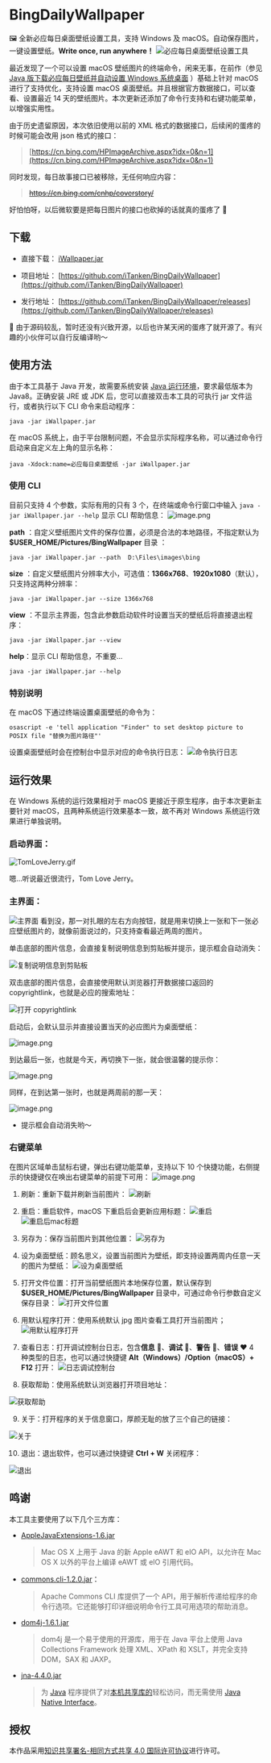 # BingDailyWallpaper

🖼 全新必应每日桌面壁纸设置工具，支持 Windows 及 macOS。自动保存图片，一键设置壁纸。**Write once, run anywhere！**
![必应每日桌面壁纸设置工具](https://user-images.githubusercontent.com/23544702/59973479-066dad80-95d3-11e9-8602-5f58efd27d4c.png)

最近发现了一个可以设置 macOS 壁纸图片的终端命令，闲来无事，在前作（参见 [Java 版下载必应每日壁纸并自动设置 Windows 系统桌面](https://zixizixi.cn/articles/2017/09/01/1504264675391.html) ）基础上针对 macOS 进行了支持优化，支持设置 macOS 桌面壁纸。并且根据官方数据接口，可以查看、设置最近 14 天的壁纸图片。本次更新还添加了命令行支持和右键功能菜单，以增强实用性。

由于历史遗留原因，本次依旧使用以前的 XML 格式的数据接口，后续闲的蛋疼的时候可能会改用 json 格式的接口：
> [https://cn.bing.com/HPImageArchive.aspx?idx=0&n=1](https://cn.bing.com/HPImageArchive.aspx?idx=0&n=1)

同时发现，每日故事接口已被移除，无任何响应内容：
> ~~https://cn.bing.com/cnhp/coverstory/~~

好怕怕呀，以后微软要是把每日图片的接口也砍掉的话就真的蛋疼了 🤣

## 下载
* 直接下载： [iWallpaper.jar](https://img.hacpai.com/file/2019/06/iWallpaper-4b7e0443.jar)

* 项目地址： [https://github.com/iTanken/BingDailyWallpaper](https://github.com/iTanken/BingDailyWallpaper)

* 发行地址： [https://github.com/iTanken/BingDailyWallpaper/releases](https://github.com/iTanken/BingDailyWallpaper/releases)

🤔 由于源码较乱，暂时还没有兴致开源，以后也许某天闲的蛋疼了就开源了。有兴趣的小伙伴可以自行反编译哟～

## 使用方法
由于本工具基于 Java 开发，故需要系统安装 [Java 运行环境](https://www.java.com/en/download/)，要求最低版本为 Java8。正确安装 JRE 或 JDK 后，您可以直接双击本工具的可执行 jar 文件运行，或者执行以下 CLI 命令来启动程序：
```
java -jar iWallpaper.jar
```
在 macOS 系统上，由于平台限制问题，不会显示实际程序名称，可以通过命令行启动来自定义左上角的显示名称：
```
java -Xdock:name=必应每日桌面壁纸 -jar iWallpaper.jar
```

### 使用 CLI
目前只支持 4 个参数，实际有用的只有 3 个，在终端或命令行窗口中输入 `java -jar iWallpaper.jar --help` 显示 CLI 帮助信息：
![image.png](https://img.hacpai.com/file/2019/06/image-de2bf8fe.png)

**path** ：自定义壁纸图片文件的保存位置，必须是合法的本地路径，不指定默认为 **$USER_HOME/Pictures/BingWallpaper** 目录 ：
```
java -jar iWallpaper.jar --path  D:\Files\images\bing
```

**size** ：自定义壁纸图片分辨率大小，可选值：**1366x768**、**1920x1080**（默认），只支持这两种分辨率：
```
java -jar iWallpaper.jar --size 1366x768
```

**view** ：不显示主界面，包含此参数启动软件时设置当天的壁纸后将直接退出程序：
```
java -jar iWallpaper.jar --view
```

**help**：显示 CLI 帮助信息，不重要...
```
java -jar iWallpaper.jar --help
```

### 特别说明
在 macOS 下通过终端设置桌面壁纸的命令为：
```
osascript -e 'tell application "Finder" to set desktop picture to POSIX file "替换为图片路径"'
```
设置桌面壁纸时会在控制台中显示对应的命令执行日志：
![命令执行日志](https://img.hacpai.com/file/2019/06/image-39afae7b.png)

## 运行效果
在 Windows 系统的运行效果相对于 macOS 更接近于原生程序，由于本次更新主要针对 macOS，且两种系统运行效果基本一致，故不再对 Windows 系统运行效果进行单独说明。

### 启动界面：
![TomLoveJerry.gif](https://img.hacpai.com/file/2019/06/TomLoveJerry-57225131.gif)

嗯...听说最近很流行，Tom Love Jerry。

### 主界面：
![主界面](https://img.hacpai.com/file/2019/06/image-f5e731ab.png)
看到没，那一对扎眼的左右方向按钮，就是用来切换上一张和下一张必应壁纸图片的，就像前面说过的，只支持查看最近两周的图片。

单击底部的图片信息，会直接复制说明信息到剪贴板并提示，提示框会自动消失：

![复制说明信息到剪贴板](https://img.hacpai.com/file/2019/06/7-c1844330.gif)

双击底部的图片信息，会直接使用默认浏览器打开数据接口返回的 copyrightlink，也就是必应的搜索地址：

![打开 copyrightlink](https://img.hacpai.com/file/2019/06/8-11eafeb3.gif)


启动后，会默认显示并直接设置当天的必应图片为桌面壁纸：

![image.png](https://img.hacpai.com/file/2019/06/image-2b2a3a5a.png)

到达最后一张，也就是今天，再切换下一张，就会很温馨的提示你：

![image.png](https://img.hacpai.com/file/2019/06/image-8b708e00.png)

同样，在到达第一张时，也就是两周前的那一天：

![image.png](https://img.hacpai.com/file/2019/06/image-516b6fa0.png)

* 提示框会自动消失哟～

### 右键菜单
在图片区域单击鼠标右键，弹出右键功能菜单，支持以下 10 个快捷功能，右侧提示的快捷键仅在唤出右键菜单的前提下可用：
![image.png](https://img.hacpai.com/file/2019/06/image-792b4bac.png)

1. 刷新：重新下载并刷新当前图片：
![刷新](https://img.hacpai.com/file/2019/06/admin1-6f6d6e45.gif)

2. 重启：重启软件，macOS 下重启后会更新应用标题：
![重启](https://img.hacpai.com/file/2019/06/admin2-ba7fd4cf.gif)
![重启后mac标题](https://img.hacpai.com/file/2019/06/image-19e0f2ad.png)

3. 另存为：保存当前图片到其他位置：
![另存为](https://img.hacpai.com/file/2019/06/image-03e94440.png)

4. 设为桌面壁纸：顾名思义，设置当前图片为壁纸，即支持设置两周内任意一天的图片为壁纸：
![设为桌面壁纸](https://img.hacpai.com/file/2019/06/admin3-9c724156.gif)

5. 打开文件位置：打开当前壁纸图片本地保存位置，默认保存到 **$USER_HOME/Pictures/BingWallpaper** 目录中，可通过命令行参数自定义保存目录：
![打开文件位置](https://img.hacpai.com/file/2019/06/4-147556b8.gif)

6. 用默认程序打开：使用系统默认 jpg 图片查看工具打开当前图片；
![用默认程序打开](https://img.hacpai.com/file/2019/06/5-478a7e1d.gif)

7. 查看日志：打开调试控制台日志，包含**信息** 💚、**调试** 💙、**警告** 💛、**错误** ❤️ 4 种类型的日志，也可以通过快捷键 **Alt（Windows）/Option（macOS）+ F12** 打开：
![日志调试控制台](https://img.hacpai.com/file/2019/06/image-384672e2.png)

8. 获取帮助：使用系统默认浏览器打开项目地址：

![获取帮助](https://img.hacpai.com/file/2019/06/6-9d035918.gif)

9. 关于：打开程序的关于信息窗口，厚颜无耻的放了三个自己的链接：

![关于](https://img.hacpai.com/file/2019/06/image-7fcf4b15.png)

10. 退出：退出软件，也可以通过快捷键 **Ctrl + W** 关闭程序：

![退出](https://img.hacpai.com/file/2019/06/image-2f4e7011.png)

## 鸣谢

本工具主要使用了以下几个三方库：

* [AppleJavaExtensions-1.6.jar](https://repo1.maven.org/maven2/com/apple/AppleJavaExtensions/)
	>  Mac OS X 上用于 Java 的新 Apple eAWT 和 eIO API，以允许在 Mac OS X 以外的平台上编译 eAWT 或 eIO 引用代码。

* [commons.cli-1.2.0.jar](https://repo1.maven.org/maven2/commons-cli/commons-cli/)：
	> Apache Commons CLI 库提供了一个 API，用于解析传递给程序的命令行选项。它还能够打印详细说明命令行工具可用选项的帮助消息。

* [dom4j-1.6.1.jar](https://repo1.maven.org/maven2/dom4j/dom4j/)
	> dom4j 是一个易于使用的开源库，用于在 Java 平台上使用 Java Collections Framework 处理 XML、XPath 和 XSLT，并完全支持 DOM，SAX 和 JAXP。

* [jna-4.4.0.jar](https://repo1.maven.org/maven2/com/sun/jna/jna/)
	> 为 [Java](https://en.wikipedia.org/wiki/Java_(software_platform) "Java（软件平台）") 程序提供了对[本机共享库的](https://en.wikipedia.org/wiki/Shared_library "共享库")轻松访问，而无需使用 [Java Native Interface](https://en.wikipedia.org/wiki/Java_Native_Interface "Java Native Interface")。

## 授权
本作品采用[知识共享署名-相同方式共享 4.0 国际许可协议](https://creativecommons.org/licenses/by-sa/4.0/deed.zh)进行许可。
